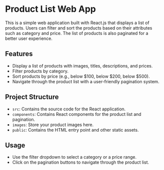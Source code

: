 # Product List Web App

This is a simple web application built with React.js that displays a list of products. Users can filter and sort the products based on their attributes such as category and price. The list of products is also paginated for a better user experience.

## Features

- Display a list of products with images, titles, descriptions, and prices.
- Filter products by category.
- Sort products by price (e.g., below $100, below $200, below $500).
- Navigate through the product list with a user-friendly pagination system.

## Project Structure
- `src`: Contains the source code for the React application.
- `components`: Contains React components for the product list and pagination.
- `images`: Store your product images here.
- `public`: Contains the HTML entry point and other static assets.
## Usage

- Use the filter dropdown to select a category or a price range.
- Click on the pagination buttons to navigate through the product list.
